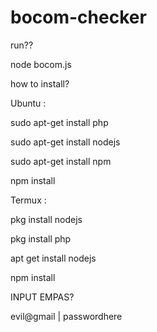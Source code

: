 # bocom-checker

run??

node bocom.js


how to install?


Ubuntu :

sudo apt-get install php

sudo apt-get install nodejs

sudo apt-get install npm

npm install

Termux :

pkg install nodejs

pkg install php

apt get install nodejs

npm install



INPUT EMPAS?

evil@gmail | passwordhere
